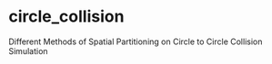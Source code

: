 # circle_collision
Different Methods of Spatial Partitioning on Circle to Circle Collision Simulation 
